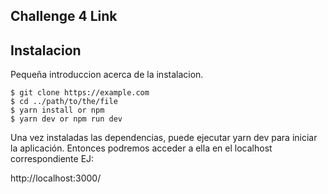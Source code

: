 ## Challenge 4 Link

## Instalacion

Pequeña introduccion acerca de la instalacion.
```
$ git clone https://example.com
$ cd ../path/to/the/file
$ yarn install or npm
$ yarn dev or npm run dev
```

Una vez instaladas las dependencias, puede ejecutar
yarn dev para iniciar la aplicación. Entonces podremos 
acceder a ella en el localhost correspondiente EJ:

http://localhost:3000/